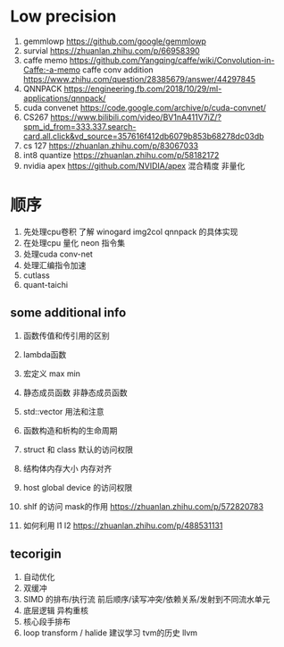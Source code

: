 # Low precision  

1. gemmlowp https://github.com/google/gemmlowp
2. survial https://zhuanlan.zhihu.com/p/66958390
3. caffe memo https://github.com/Yangqing/caffe/wiki/Convolution-in-Caffe:-a-memo
caffe conv addition https://www.zhihu.com/question/28385679/answer/44297845
4. QNNPACK https://engineering.fb.com/2018/10/29/ml-applications/qnnpack/
5. cuda convenet https://code.google.com/archive/p/cuda-convnet/
6. CS267 https://www.bilibili.com/video/BV1nA411V7iZ/?spm_id_from=333.337.search-card.all.click&vd_source=357616f412db6079b853b68278dc03db
7. cs 127 https://zhuanlan.zhihu.com/p/83067033
8. int8 quantize https://zhuanlan.zhihu.com/p/58182172
9. nvidia apex https://github.com/NVIDIA/apex 混合精度 非量化

# 顺序
1. 先处理cpu卷积 了解 winogard img2col qnnpack 的具体实现
2. 在处理cpu 量化 neon 指令集
3. 处理cuda conv-net
4. 处理汇编指令加速
5. cutlass
6. quant-taichi

## some additional info

1. 函数传值和传引用的区别
2. lambda函数
3. 宏定义 max min
4. 静态成员函数 非静态成员函数
5. std::vector 用法和注意
6. 函数构造和析构的生命周期
7. struct 和 class 默认的访问权限
8. 结构体内存大小 内存对齐

1. host global device 的访问权限
2. shlf 的访问 mask的作用
https://zhuanlan.zhihu.com/p/572820783
3. 如何利用 l1 l2
https://zhuanlan.zhihu.com/p/488531131

## tecorigin 

1. 自动优化
2. 双缓冲
3. SIMD 的排布/执行流 前后顺序/读写冲突/依赖关系/发射到不同流水单元
4. 底层逻辑 异构重核
5. 核心段手排布
6. loop transform / halide 建议学习 tvm的历史 llvm